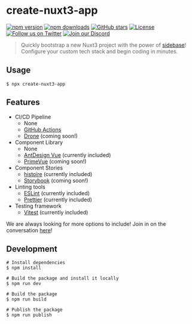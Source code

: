 # create-nuxt3-app

[![npm version][npm-version-src]][npm-version-href]
[![npm downloads][npm-downloads-src]][npm-downloads-href]
[![GitHub stars](https://badgen.net/github/stars/sidebase/create-nuxt3-app)](https://GitHub.com/sidebase/create-nuxt3-app/)
[![License][license-src]][license-href]
[![Follow us on Twitter](https://badgen.net/badge/icon/twitter?icon=twitter&label)](https://twitter.com/sidebase_io)
[![Join our Discord](https://badgen.net/badge/icon/discord?icon=discord&label)](https://discord.gg/9MUHR8WT9B)

> Quickly bootstrap a new Nuxt3 project with the power of [sidebase](https://github.com/sidebase/sidebase)! Configure your custom tech stack and begin coding in minutes.

## Usage

```shell
$ npx create-nuxt3-app
```

## Features

- CI/CD Pipeline
  - None
  - [GitHub Actions](https://github.com/features/actions)
  - [Drone](https://www.drone.io/) (coming soon!)
- Component Library
  - None
  - [AntDesign Vue](https://antdv.com/components/overview) (currently included)
  - [PrimeVue](https://www.primefaces.org/primevue/) (coming soon!)
- Component Stories
  - [histoire](https://histoire.dev/) (currently included)
  - [Storybook](https://storybook.js.org/) (coming soon!)
- Linting tools
  - [ESLint](https://eslint.org/) (currently included)
  - [Prettier](https://prettier.io/) (currently included)
- Testing framework
  - [Vitest](https://vitest.dev/) (currently included)

We are always looking for more options to include! Join in on the conversation [here](https://github.com/sidebase/sidebase/issues/70)!

## Development

```shell
# Install dependencies
$ npm install

# Build the package and install it locally
$ npm run dev

# Build the package
$ npm run build

# Publish the package
$ npm run publish
```

<!-- Badges -->
[npm-version-src]: https://img.shields.io/npm/v/create-nuxt3-app/latest.svg
[npm-version-href]: https://npmjs.com/package/create-nuxt3-app

[npm-downloads-src]: https://img.shields.io/npm/dt/create-nuxt3-app.svg
[npm-downloads-href]: https://npmjs.com/package/create-nuxt3-app

[license-src]: https://img.shields.io/npm/l/create-nuxt3-app.svg
[license-href]: https://npmjs.com/package/create-nuxt3-app

